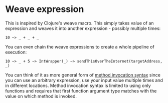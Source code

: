 # Weave expression

This is inspired by Clojure's weave macro. This simply takes value of an expression
and weaves it into another expression - possibly multiple times:

```chi
10 ~> _ + _ + _
```

You can even chain the weave expressions to create a whole pipeline of execution:

```chi
10 ~> _ + 5 ~> IntWrapper(_) ~> sendThisOverTheInternet(targetAddress, _)
```

You can think of it as more general form of [method invocation syntax](method_syntax.md) since you can use an arbitrary
expression, use your input value multiple times and in different locations. Method invocation syntax is limited to
using only functions and requires that first function argument type matches with the value on which method is invoked.

